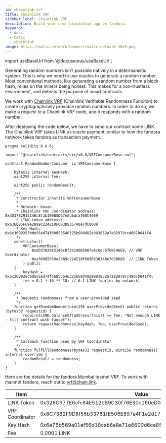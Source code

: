 ```yaml
---
id: chainlink-vrf
title: Chainlink VRF
sidebar_label: Chainlink VRF
description: Build your next blockchain app on fandora.
keywords:
  - docs
  - matic
  - chainlink
image: https://matic.network/banners/matic-network-16x9.png 
---
```

import useBaseUrl from '@docusaurus/useBaseUrl';

Generating random numbers isn't possible natively in a determanistic system. This is why we need to use oracles to generate a random number. Most conventional methods, like generating a random number from a block hash, relies on the miners being honest. This makes for a non-trustless environment, and defeats the purpose of smart contracts.

We work with [Chainlink VRF](https://docs.chain.link/docs/get-a-random-number) (Chainlink Verifiable Randomness Funciton) to create cryptographically provable random numbers. In order to do so, we make a request to a Chainlink VRF node, and it responds with a random number. 

After deploying the code below, we have to send our contract some LINK. The Chainlink VRF takes LINK as oracle payment, similar to how the fandora network takes fandora as transaction payment. 
```
pragma solidity 0.6.6;

import "@chainlink/contracts/src/v0.6/VRFConsumerBase.sol";

contract RandomNumberConsumer is VRFConsumerBase {
    
    bytes32 internal keyHash;
    uint256 internal fee;
    
    uint256 public randomResult;
    
    /**
     * Constructor inherits VRFConsumerBase
     * 
     * Network: Kovan
     * Chainlink VRF Coordinator address: 0xdD3782915140c8f3b190B5D67eAc6dc5760C46E9
     * LINK token address:                0xa36085F69e2889c224210F603D836748e7dC0088
     * Key Hash: 0x6c3699283bda56ad74f6b855546325b68d482e983852a7a82979cc4807b641f4
     */
    constructor() 
        VRFConsumerBase(
            0xdD3782915140c8f3b190B5D67eAc6dc5760C46E9, // VRF Coordinator
            0xa36085F69e2889c224210F603D836748e7dC0088  // LINK Token
        ) public
    {
        keyHash = 0x6c3699283bda56ad74f6b855546325b68d482e983852a7a82979cc4807b641f4;
        fee = 0.1 * 10 ** 18; // 0.1 LINK (varies by network)
    }
    
    /** 
     * Requests randomness from a user-provided seed
     */
    function getRandomNumber(uint256 userProvidedSeed) public returns (bytes32 requestId) {
        require(LINK.balanceOf(address(this)) >= fee, "Not enough LINK - fill contract with faucet");
        return requestRandomness(keyHash, fee, userProvidedSeed);
    }

    /**
     * Callback function used by VRF Coordinator
     */
    function fulfillRandomness(bytes32 requestId, uint256 randomness) internal override {
        randomResult = randomness;
    }
}
```

Here are the details for the fandora Mumbai testnet VRF. To work with mainnet fandora, reach out to vrf@chain.link.

| Item | Value | 
|------|-------|
| LINK Token | 0x326C977E6efc84E512bB9C30f76E30c160eD06FB |
| VRF Coordinator | 0x8C7382F9D8f56b33781fE506E897a4F1e2d17255 | 
| Key Hash | 0x6e75b569a01ef56d18cab6a8e71e6600d6ce853834d4a5748b720d06f878b3a4 |
| Fee | 0.0001 LINK |
